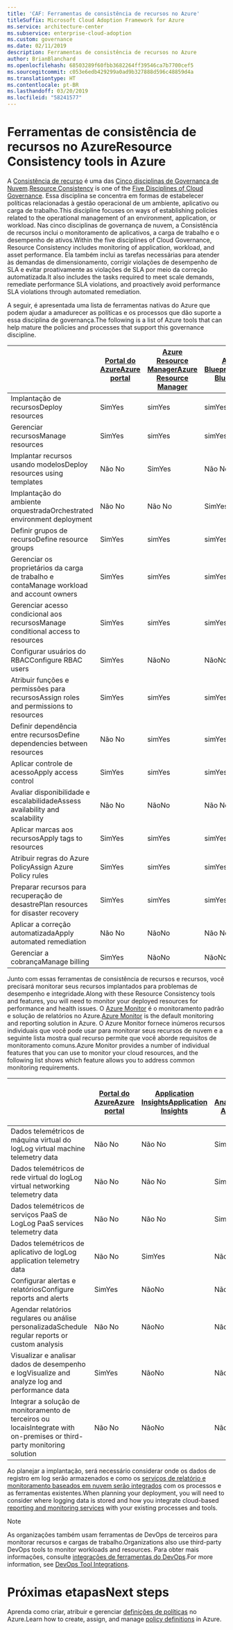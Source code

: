 ```yaml
---
title: 'CAF: Ferramentas de consistência de recursos no Azure'
titleSuffix: Microsoft Cloud Adoption Framework for Azure
ms.service: architecture-center
ms.subservice: enterprise-cloud-adoption
ms.custom: governance
ms.date: 02/11/2019
description: Ferramentas de consistência de recursos no Azure
author: BrianBlanchard
ms.openlocfilehash: 68503289f60fbb3682264ff39546ca7b7700cef5
ms.sourcegitcommit: c053e6edb429299a0ad9b327888d596c48859d4a
ms.translationtype: HT
ms.contentlocale: pt-BR
ms.lasthandoff: 03/20/2019
ms.locfileid: "58241577"
---
```

# <a name="resource-consistency-tools-in-azure"></a><span data-ttu-id="32fc0-103">Ferramentas de consistência de recursos no Azure</span><span class="sxs-lookup"><span data-stu-id="32fc0-103">Resource Consistency tools in Azure</span></span>

<span data-ttu-id="32fc0-104">A [Consistência de recurso](overview.md) é uma das [Cinco disciplinas de Governança de Nuvem](../governance-disciplines.md).</span><span class="sxs-lookup"><span data-stu-id="32fc0-104">[Resource Consistency](overview.md) is one of the [Five Disciplines of Cloud Governance](../governance-disciplines.md).</span></span> <span data-ttu-id="32fc0-105">Essa disciplina se concentra em formas de estabelecer políticas relacionadas à gestão operacional de um ambiente, aplicativo ou carga de trabalho.</span><span class="sxs-lookup"><span data-stu-id="32fc0-105">This discipline focuses on ways of establishing policies related to the operational management of an environment, application, or workload.</span></span> <span data-ttu-id="32fc0-106">Nas cinco disciplinas de governança de nuvem, a Consistência de recursos inclui o monitoramento de aplicativos, a carga de trabalho e o desempenho de ativos.</span><span class="sxs-lookup"><span data-stu-id="32fc0-106">Within the five disciplines of Cloud Governance, Resource Consistency includes monitoring of application, workload, and asset performance.</span></span> <span data-ttu-id="32fc0-107">Ela também inclui as tarefas necessárias para atender às demandas de dimensionamento, corrigir violações de desempenho de SLA e evitar proativamente as violações de SLA por meio da correção automatizada.</span><span class="sxs-lookup"><span data-stu-id="32fc0-107">It also includes the tasks required to meet scale demands, remediate performance SLA violations, and proactively avoid performance SLA violations through automated remediation.</span></span>

<span data-ttu-id="32fc0-108">A seguir, é apresentada uma lista de ferramentas nativas do Azure que podem ajudar a amadurecer as políticas e os processos que dão suporte a essa disciplina de governança.</span><span class="sxs-lookup"><span data-stu-id="32fc0-108">The following is a list of Azure tools that can help mature the policies and processes that support this governance discipline.</span></span>

|    | [<span data-ttu-id="32fc0-109">Portal do Azure</span><span class="sxs-lookup"><span data-stu-id="32fc0-109">Azure portal</span></span>](https://azure.microsoft.com/features/azure-portal/)  | [<span data-ttu-id="32fc0-110">Azure Resource Manager</span><span class="sxs-lookup"><span data-stu-id="32fc0-110">Azure Resource Manager</span></span>](/azure/azure-resource-manager/resource-group-overview)  | [<span data-ttu-id="32fc0-111">Azure Blueprints</span><span class="sxs-lookup"><span data-stu-id="32fc0-111">Azure Blueprints</span></span>](/azure/governance/blueprints/overview) | [<span data-ttu-id="32fc0-112">Automação do Azure</span><span class="sxs-lookup"><span data-stu-id="32fc0-112">Azure Automation</span></span>](/azure/automation/automation-intro) | [<span data-ttu-id="32fc0-113">Azure AD</span><span class="sxs-lookup"><span data-stu-id="32fc0-113">Azure AD</span></span>](/azure/active-directory/fundamentals/active-directory-whatis) |
|---------|---------|---------|---------|---------|---------|
| <span data-ttu-id="32fc0-114">Implantação de recursos</span><span class="sxs-lookup"><span data-stu-id="32fc0-114">Deploy resources</span></span>                             | <span data-ttu-id="32fc0-115">Sim</span><span class="sxs-lookup"><span data-stu-id="32fc0-115">Yes</span></span> | <span data-ttu-id="32fc0-116">sim</span><span class="sxs-lookup"><span data-stu-id="32fc0-116">Yes</span></span> | <span data-ttu-id="32fc0-117">sim</span><span class="sxs-lookup"><span data-stu-id="32fc0-117">Yes</span></span> | <span data-ttu-id="32fc0-118">sim</span><span class="sxs-lookup"><span data-stu-id="32fc0-118">Yes</span></span> | <span data-ttu-id="32fc0-119">Não </span><span class="sxs-lookup"><span data-stu-id="32fc0-119">No</span></span>  |
| <span data-ttu-id="32fc0-120">Gerenciar recursos</span><span class="sxs-lookup"><span data-stu-id="32fc0-120">Manage resources</span></span>                             | <span data-ttu-id="32fc0-121">Sim</span><span class="sxs-lookup"><span data-stu-id="32fc0-121">Yes</span></span> | <span data-ttu-id="32fc0-122">sim</span><span class="sxs-lookup"><span data-stu-id="32fc0-122">Yes</span></span> | <span data-ttu-id="32fc0-123">sim</span><span class="sxs-lookup"><span data-stu-id="32fc0-123">Yes</span></span> | <span data-ttu-id="32fc0-124">sim</span><span class="sxs-lookup"><span data-stu-id="32fc0-124">Yes</span></span> | <span data-ttu-id="32fc0-125">Não </span><span class="sxs-lookup"><span data-stu-id="32fc0-125">No</span></span>  |
| <span data-ttu-id="32fc0-126">Implantar recursos usando modelos</span><span class="sxs-lookup"><span data-stu-id="32fc0-126">Deploy resources using templates</span></span>             | <span data-ttu-id="32fc0-127">Não </span><span class="sxs-lookup"><span data-stu-id="32fc0-127">No</span></span>  | <span data-ttu-id="32fc0-128">Sim</span><span class="sxs-lookup"><span data-stu-id="32fc0-128">Yes</span></span> | <span data-ttu-id="32fc0-129">Não </span><span class="sxs-lookup"><span data-stu-id="32fc0-129">No</span></span>  | <span data-ttu-id="32fc0-130">Sim</span><span class="sxs-lookup"><span data-stu-id="32fc0-130">Yes</span></span> | <span data-ttu-id="32fc0-131">Não </span><span class="sxs-lookup"><span data-stu-id="32fc0-131">No</span></span>  |
| <span data-ttu-id="32fc0-132">Implantação do ambiente orquestrada</span><span class="sxs-lookup"><span data-stu-id="32fc0-132">Orchestrated environment deployment</span></span>          | <span data-ttu-id="32fc0-133">Não </span><span class="sxs-lookup"><span data-stu-id="32fc0-133">No</span></span>  | <span data-ttu-id="32fc0-134">Não </span><span class="sxs-lookup"><span data-stu-id="32fc0-134">No</span></span>  | <span data-ttu-id="32fc0-135">Sim</span><span class="sxs-lookup"><span data-stu-id="32fc0-135">Yes</span></span> | <span data-ttu-id="32fc0-136">Não</span><span class="sxs-lookup"><span data-stu-id="32fc0-136">No</span></span>  | <span data-ttu-id="32fc0-137">Não </span><span class="sxs-lookup"><span data-stu-id="32fc0-137">No</span></span>  |
| <span data-ttu-id="32fc0-138">Definir grupos de recurso</span><span class="sxs-lookup"><span data-stu-id="32fc0-138">Define resource groups</span></span>                       | <span data-ttu-id="32fc0-139">Sim</span><span class="sxs-lookup"><span data-stu-id="32fc0-139">Yes</span></span> | <span data-ttu-id="32fc0-140">sim</span><span class="sxs-lookup"><span data-stu-id="32fc0-140">Yes</span></span> | <span data-ttu-id="32fc0-141">sim</span><span class="sxs-lookup"><span data-stu-id="32fc0-141">Yes</span></span> | <span data-ttu-id="32fc0-142">Não</span><span class="sxs-lookup"><span data-stu-id="32fc0-142">No</span></span>  | <span data-ttu-id="32fc0-143">Não </span><span class="sxs-lookup"><span data-stu-id="32fc0-143">No</span></span>  |
| <span data-ttu-id="32fc0-144">Gerenciar os proprietários da carga de trabalho e conta</span><span class="sxs-lookup"><span data-stu-id="32fc0-144">Manage workload and account owners</span></span>           | <span data-ttu-id="32fc0-145">Sim</span><span class="sxs-lookup"><span data-stu-id="32fc0-145">Yes</span></span> | <span data-ttu-id="32fc0-146">sim</span><span class="sxs-lookup"><span data-stu-id="32fc0-146">Yes</span></span> | <span data-ttu-id="32fc0-147">sim</span><span class="sxs-lookup"><span data-stu-id="32fc0-147">Yes</span></span> | <span data-ttu-id="32fc0-148">Não</span><span class="sxs-lookup"><span data-stu-id="32fc0-148">No</span></span>  | <span data-ttu-id="32fc0-149">Não </span><span class="sxs-lookup"><span data-stu-id="32fc0-149">No</span></span>  |
| <span data-ttu-id="32fc0-150">Gerenciar acesso condicional aos recursos</span><span class="sxs-lookup"><span data-stu-id="32fc0-150">Manage conditional access to resources</span></span>       | <span data-ttu-id="32fc0-151">Sim</span><span class="sxs-lookup"><span data-stu-id="32fc0-151">Yes</span></span> | <span data-ttu-id="32fc0-152">sim</span><span class="sxs-lookup"><span data-stu-id="32fc0-152">Yes</span></span> | <span data-ttu-id="32fc0-153">sim</span><span class="sxs-lookup"><span data-stu-id="32fc0-153">Yes</span></span> | <span data-ttu-id="32fc0-154">Não</span><span class="sxs-lookup"><span data-stu-id="32fc0-154">No</span></span>  | <span data-ttu-id="32fc0-155">Não </span><span class="sxs-lookup"><span data-stu-id="32fc0-155">No</span></span>  |
| <span data-ttu-id="32fc0-156">Configurar usuários do RBAC</span><span class="sxs-lookup"><span data-stu-id="32fc0-156">Configure RBAC users</span></span>                         | <span data-ttu-id="32fc0-157">Sim</span><span class="sxs-lookup"><span data-stu-id="32fc0-157">Yes</span></span> | <span data-ttu-id="32fc0-158">Não</span><span class="sxs-lookup"><span data-stu-id="32fc0-158">No</span></span>  | <span data-ttu-id="32fc0-159">Não</span><span class="sxs-lookup"><span data-stu-id="32fc0-159">No</span></span>  | <span data-ttu-id="32fc0-160">Não </span><span class="sxs-lookup"><span data-stu-id="32fc0-160">No</span></span>  | <span data-ttu-id="32fc0-161">Sim</span><span class="sxs-lookup"><span data-stu-id="32fc0-161">Yes</span></span> |
| <span data-ttu-id="32fc0-162">Atribuir funções e permissões para recursos</span><span class="sxs-lookup"><span data-stu-id="32fc0-162">Assign roles and permissions to resources</span></span> | <span data-ttu-id="32fc0-163">Sim</span><span class="sxs-lookup"><span data-stu-id="32fc0-163">Yes</span></span> | <span data-ttu-id="32fc0-164">sim</span><span class="sxs-lookup"><span data-stu-id="32fc0-164">Yes</span></span> | <span data-ttu-id="32fc0-165">sim</span><span class="sxs-lookup"><span data-stu-id="32fc0-165">Yes</span></span> | <span data-ttu-id="32fc0-166">Não </span><span class="sxs-lookup"><span data-stu-id="32fc0-166">No</span></span>  | <span data-ttu-id="32fc0-167">Sim</span><span class="sxs-lookup"><span data-stu-id="32fc0-167">Yes</span></span> |
| <span data-ttu-id="32fc0-168">Definir dependência entre recursos</span><span class="sxs-lookup"><span data-stu-id="32fc0-168">Define dependencies between resources</span></span>        | <span data-ttu-id="32fc0-169">Não </span><span class="sxs-lookup"><span data-stu-id="32fc0-169">No</span></span>  | <span data-ttu-id="32fc0-170">sim</span><span class="sxs-lookup"><span data-stu-id="32fc0-170">Yes</span></span> | <span data-ttu-id="32fc0-171">sim</span><span class="sxs-lookup"><span data-stu-id="32fc0-171">Yes</span></span> | <span data-ttu-id="32fc0-172">Não</span><span class="sxs-lookup"><span data-stu-id="32fc0-172">No</span></span>  | <span data-ttu-id="32fc0-173">Não </span><span class="sxs-lookup"><span data-stu-id="32fc0-173">No</span></span>  |
| <span data-ttu-id="32fc0-174">Aplicar controle de acesso</span><span class="sxs-lookup"><span data-stu-id="32fc0-174">Apply access control</span></span>                         | <span data-ttu-id="32fc0-175">Sim</span><span class="sxs-lookup"><span data-stu-id="32fc0-175">Yes</span></span> | <span data-ttu-id="32fc0-176">sim</span><span class="sxs-lookup"><span data-stu-id="32fc0-176">Yes</span></span> | <span data-ttu-id="32fc0-177">sim</span><span class="sxs-lookup"><span data-stu-id="32fc0-177">Yes</span></span> | <span data-ttu-id="32fc0-178">Não </span><span class="sxs-lookup"><span data-stu-id="32fc0-178">No</span></span>  | <span data-ttu-id="32fc0-179">Sim</span><span class="sxs-lookup"><span data-stu-id="32fc0-179">Yes</span></span> |
| <span data-ttu-id="32fc0-180">Avaliar disponibilidade e escalabilidade</span><span class="sxs-lookup"><span data-stu-id="32fc0-180">Assess availability and scalability</span></span>          | <span data-ttu-id="32fc0-181">Não </span><span class="sxs-lookup"><span data-stu-id="32fc0-181">No</span></span>  | <span data-ttu-id="32fc0-182">Não</span><span class="sxs-lookup"><span data-stu-id="32fc0-182">No</span></span>  | <span data-ttu-id="32fc0-183">Não </span><span class="sxs-lookup"><span data-stu-id="32fc0-183">No</span></span>  | <span data-ttu-id="32fc0-184">Sim</span><span class="sxs-lookup"><span data-stu-id="32fc0-184">Yes</span></span> | <span data-ttu-id="32fc0-185">Não </span><span class="sxs-lookup"><span data-stu-id="32fc0-185">No</span></span>  |
| <span data-ttu-id="32fc0-186">Aplicar marcas aos recursos</span><span class="sxs-lookup"><span data-stu-id="32fc0-186">Apply tags to resources</span></span>                      | <span data-ttu-id="32fc0-187">Sim</span><span class="sxs-lookup"><span data-stu-id="32fc0-187">Yes</span></span> | <span data-ttu-id="32fc0-188">sim</span><span class="sxs-lookup"><span data-stu-id="32fc0-188">Yes</span></span> | <span data-ttu-id="32fc0-189">sim</span><span class="sxs-lookup"><span data-stu-id="32fc0-189">Yes</span></span> | <span data-ttu-id="32fc0-190">Não</span><span class="sxs-lookup"><span data-stu-id="32fc0-190">No</span></span>  | <span data-ttu-id="32fc0-191">Não </span><span class="sxs-lookup"><span data-stu-id="32fc0-191">No</span></span>  |
| <span data-ttu-id="32fc0-192">Atribuir regras do Azure Policy</span><span class="sxs-lookup"><span data-stu-id="32fc0-192">Assign Azure Policy rules</span></span>                    | <span data-ttu-id="32fc0-193">Sim</span><span class="sxs-lookup"><span data-stu-id="32fc0-193">Yes</span></span> | <span data-ttu-id="32fc0-194">sim</span><span class="sxs-lookup"><span data-stu-id="32fc0-194">Yes</span></span> | <span data-ttu-id="32fc0-195">sim</span><span class="sxs-lookup"><span data-stu-id="32fc0-195">Yes</span></span> | <span data-ttu-id="32fc0-196">Não</span><span class="sxs-lookup"><span data-stu-id="32fc0-196">No</span></span>  | <span data-ttu-id="32fc0-197">Não </span><span class="sxs-lookup"><span data-stu-id="32fc0-197">No</span></span>  |
| <span data-ttu-id="32fc0-198">Preparar recursos para recuperação de desastre</span><span class="sxs-lookup"><span data-stu-id="32fc0-198">Plan resources for disaster recovery</span></span>         | <span data-ttu-id="32fc0-199">Sim</span><span class="sxs-lookup"><span data-stu-id="32fc0-199">Yes</span></span> | <span data-ttu-id="32fc0-200">sim</span><span class="sxs-lookup"><span data-stu-id="32fc0-200">Yes</span></span> | <span data-ttu-id="32fc0-201">sim</span><span class="sxs-lookup"><span data-stu-id="32fc0-201">Yes</span></span> | <span data-ttu-id="32fc0-202">Não</span><span class="sxs-lookup"><span data-stu-id="32fc0-202">No</span></span>  | <span data-ttu-id="32fc0-203">Não </span><span class="sxs-lookup"><span data-stu-id="32fc0-203">No</span></span>  |
| <span data-ttu-id="32fc0-204">Aplicar a correção automatizada</span><span class="sxs-lookup"><span data-stu-id="32fc0-204">Apply automated remediation</span></span>                  | <span data-ttu-id="32fc0-205">Não </span><span class="sxs-lookup"><span data-stu-id="32fc0-205">No</span></span>  | <span data-ttu-id="32fc0-206">Não</span><span class="sxs-lookup"><span data-stu-id="32fc0-206">No</span></span>  | <span data-ttu-id="32fc0-207">Não </span><span class="sxs-lookup"><span data-stu-id="32fc0-207">No</span></span>  | <span data-ttu-id="32fc0-208">Sim</span><span class="sxs-lookup"><span data-stu-id="32fc0-208">Yes</span></span> | <span data-ttu-id="32fc0-209">Não </span><span class="sxs-lookup"><span data-stu-id="32fc0-209">No</span></span>  |
| <span data-ttu-id="32fc0-210">Gerenciar a cobrança</span><span class="sxs-lookup"><span data-stu-id="32fc0-210">Manage billing</span></span>                               | <span data-ttu-id="32fc0-211">Sim</span><span class="sxs-lookup"><span data-stu-id="32fc0-211">Yes</span></span> | <span data-ttu-id="32fc0-212">Não</span><span class="sxs-lookup"><span data-stu-id="32fc0-212">No</span></span>  | <span data-ttu-id="32fc0-213">Não</span><span class="sxs-lookup"><span data-stu-id="32fc0-213">No</span></span>  | <span data-ttu-id="32fc0-214">Não</span><span class="sxs-lookup"><span data-stu-id="32fc0-214">No</span></span>  | <span data-ttu-id="32fc0-215">Não </span><span class="sxs-lookup"><span data-stu-id="32fc0-215">No</span></span>  |

<span data-ttu-id="32fc0-216">Junto com essas ferramentas de consistência de recursos e recursos, você precisará monitorar seus recursos implantados para problemas de desempenho e integridade.</span><span class="sxs-lookup"><span data-stu-id="32fc0-216">Along with these Resource Consistency tools and features, you will need to monitor your deployed resources for performance and health issues.</span></span> <span data-ttu-id="32fc0-217">O [Azure Monitor](/azure/azure-monitor/overview) é o monitoramento padrão e solução de relatórios no Azure.</span><span class="sxs-lookup"><span data-stu-id="32fc0-217">[Azure Monitor](/azure/azure-monitor/overview) is the default monitoring and reporting solution in Azure.</span></span> <span data-ttu-id="32fc0-218">O Azure Monitor fornece inúmeros recursos individuais que você pode usar para monitorar seus recursos de nuvem e a seguinte lista mostra qual recurso permite que você aborde requisitos de monitoramento comuns.</span><span class="sxs-lookup"><span data-stu-id="32fc0-218">Azure Monitor provides a number of individual features that you can use to monitor your cloud resources, and the following list shows which feature allows you to address common monitoring requirements.</span></span>

|                                                    | [<span data-ttu-id="32fc0-219">Portal do Azure</span><span class="sxs-lookup"><span data-stu-id="32fc0-219">Azure portal</span></span>](https://azure.microsoft.com/features/azure-portal/) | [<span data-ttu-id="32fc0-220">Application Insights</span><span class="sxs-lookup"><span data-stu-id="32fc0-220">Application Insights</span></span>](/azure/application-insights/app-insights-overview) | [<span data-ttu-id="32fc0-221">Log Analytics</span><span class="sxs-lookup"><span data-stu-id="32fc0-221">Log Analytics</span></span>](/azure/azure-monitor/log-query/log-query-overview) | [<span data-ttu-id="32fc0-222">API REST do Azure Monitor</span><span class="sxs-lookup"><span data-stu-id="32fc0-222">Azure Monitor Rest API</span></span>](/rest/api/monitor/) |
|----------------------------------------------------|--------------|----------------------|---------------|------------------------|
| <span data-ttu-id="32fc0-223">Dados telemétricos de máquina virtual do log</span><span class="sxs-lookup"><span data-stu-id="32fc0-223">Log virtual machine telemetry data</span></span>                 | <span data-ttu-id="32fc0-224">Não </span><span class="sxs-lookup"><span data-stu-id="32fc0-224">No</span></span>           | <span data-ttu-id="32fc0-225">Não </span><span class="sxs-lookup"><span data-stu-id="32fc0-225">No</span></span>                   | <span data-ttu-id="32fc0-226">Sim</span><span class="sxs-lookup"><span data-stu-id="32fc0-226">Yes</span></span>           | <span data-ttu-id="32fc0-227">Não </span><span class="sxs-lookup"><span data-stu-id="32fc0-227">No</span></span>                     |
| <span data-ttu-id="32fc0-228">Dados telemétricos de rede virtual do log</span><span class="sxs-lookup"><span data-stu-id="32fc0-228">Log virtual networking telemetry data</span></span>              | <span data-ttu-id="32fc0-229">Não </span><span class="sxs-lookup"><span data-stu-id="32fc0-229">No</span></span>           | <span data-ttu-id="32fc0-230">Não </span><span class="sxs-lookup"><span data-stu-id="32fc0-230">No</span></span>                   | <span data-ttu-id="32fc0-231">Sim</span><span class="sxs-lookup"><span data-stu-id="32fc0-231">Yes</span></span>           | <span data-ttu-id="32fc0-232">Não </span><span class="sxs-lookup"><span data-stu-id="32fc0-232">No</span></span>                     |
| <span data-ttu-id="32fc0-233">Dados telemétricos de serviços PaaS de Log</span><span class="sxs-lookup"><span data-stu-id="32fc0-233">Log PaaS services telemetry data</span></span>                   | <span data-ttu-id="32fc0-234">Não </span><span class="sxs-lookup"><span data-stu-id="32fc0-234">No</span></span>           | <span data-ttu-id="32fc0-235">Não </span><span class="sxs-lookup"><span data-stu-id="32fc0-235">No</span></span>                   | <span data-ttu-id="32fc0-236">Sim</span><span class="sxs-lookup"><span data-stu-id="32fc0-236">Yes</span></span>           | <span data-ttu-id="32fc0-237">Não </span><span class="sxs-lookup"><span data-stu-id="32fc0-237">No</span></span>                     |
| <span data-ttu-id="32fc0-238">Dados telemétricos de aplicativo de log</span><span class="sxs-lookup"><span data-stu-id="32fc0-238">Log application telemetry data</span></span>                     | <span data-ttu-id="32fc0-239">Não </span><span class="sxs-lookup"><span data-stu-id="32fc0-239">No</span></span>           | <span data-ttu-id="32fc0-240">Sim</span><span class="sxs-lookup"><span data-stu-id="32fc0-240">Yes</span></span>                  | <span data-ttu-id="32fc0-241">Não</span><span class="sxs-lookup"><span data-stu-id="32fc0-241">No</span></span>            | <span data-ttu-id="32fc0-242">Não </span><span class="sxs-lookup"><span data-stu-id="32fc0-242">No</span></span>                     |
| <span data-ttu-id="32fc0-243">Configurar alertas e relatórios</span><span class="sxs-lookup"><span data-stu-id="32fc0-243">Configure reports and alerts</span></span>                       | <span data-ttu-id="32fc0-244">Sim</span><span class="sxs-lookup"><span data-stu-id="32fc0-244">Yes</span></span>          | <span data-ttu-id="32fc0-245">Não</span><span class="sxs-lookup"><span data-stu-id="32fc0-245">No</span></span>                   | <span data-ttu-id="32fc0-246">Não </span><span class="sxs-lookup"><span data-stu-id="32fc0-246">No</span></span>            | <span data-ttu-id="32fc0-247">Sim</span><span class="sxs-lookup"><span data-stu-id="32fc0-247">Yes</span></span>                    |
| <span data-ttu-id="32fc0-248">Agendar relatórios regulares ou análise personalizada</span><span class="sxs-lookup"><span data-stu-id="32fc0-248">Schedule regular reports or custom analysis</span></span>        | <span data-ttu-id="32fc0-249">Não </span><span class="sxs-lookup"><span data-stu-id="32fc0-249">No</span></span>           | <span data-ttu-id="32fc0-250">Não</span><span class="sxs-lookup"><span data-stu-id="32fc0-250">No</span></span>                   | <span data-ttu-id="32fc0-251">Não</span><span class="sxs-lookup"><span data-stu-id="32fc0-251">No</span></span>            | <span data-ttu-id="32fc0-252">Não </span><span class="sxs-lookup"><span data-stu-id="32fc0-252">No</span></span>                     |
| <span data-ttu-id="32fc0-253">Visualizar e analisar dados de desempenho e log</span><span class="sxs-lookup"><span data-stu-id="32fc0-253">Visualize and analyze log and performance data</span></span>     | <span data-ttu-id="32fc0-254">Sim</span><span class="sxs-lookup"><span data-stu-id="32fc0-254">Yes</span></span>          | <span data-ttu-id="32fc0-255">Não</span><span class="sxs-lookup"><span data-stu-id="32fc0-255">No</span></span>                   | <span data-ttu-id="32fc0-256">Não</span><span class="sxs-lookup"><span data-stu-id="32fc0-256">No</span></span>            | <span data-ttu-id="32fc0-257">Não </span><span class="sxs-lookup"><span data-stu-id="32fc0-257">No</span></span>                     |
| <span data-ttu-id="32fc0-258">Integrar a solução de monitoramento de terceiros ou locais</span><span class="sxs-lookup"><span data-stu-id="32fc0-258">Integrate with on-premises or third-party monitoring solution</span></span>     | <span data-ttu-id="32fc0-259">Não </span><span class="sxs-lookup"><span data-stu-id="32fc0-259">No</span></span>           | <span data-ttu-id="32fc0-260">Não</span><span class="sxs-lookup"><span data-stu-id="32fc0-260">No</span></span>                   | <span data-ttu-id="32fc0-261">Não </span><span class="sxs-lookup"><span data-stu-id="32fc0-261">No</span></span>            | <span data-ttu-id="32fc0-262">Sim</span><span class="sxs-lookup"><span data-stu-id="32fc0-262">Yes</span></span>                    |

<span data-ttu-id="32fc0-263">Ao planejar a implantação, será necessário considerar onde os dados de registro em log serão armazenados e como os [serviços de relatório e monitoramento baseados em nuvem serão integrados](../../decision-guides/log-and-report/overview.md) com os processos e as ferramentas existentes.</span><span class="sxs-lookup"><span data-stu-id="32fc0-263">When planning your deployment, you will need to consider where logging data is stored and how you integrate cloud-based [reporting and monitoring services](../../decision-guides/log-and-report/overview.md) with your existing processes and tools.</span></span>

> [!NOTE]
> <span data-ttu-id="32fc0-264">As organizações também usam ferramentas de DevOps de terceiros para monitorar recursos e cargas de trabalho.</span><span class="sxs-lookup"><span data-stu-id="32fc0-264">Organizations also use third-party DevOps tools to monitor workloads and resources.</span></span> <span data-ttu-id="32fc0-265">Para obter mais informações, consulte [integrações de ferramentas do DevOps](https://azure.microsoft.com/products/devops-tool-integrations/).</span><span class="sxs-lookup"><span data-stu-id="32fc0-265">For more information, see [DevOps Tool Integrations](https://azure.microsoft.com/products/devops-tool-integrations/).</span></span>

# <a name="next-steps"></a><span data-ttu-id="32fc0-266">Próximas etapas</span><span class="sxs-lookup"><span data-stu-id="32fc0-266">Next steps</span></span>

<span data-ttu-id="32fc0-267">Aprenda como criar, atribuir e gerenciar [definições de políticas](/azure/governance/policy/) no Azure.</span><span class="sxs-lookup"><span data-stu-id="32fc0-267">Learn how to create, assign, and manage [policy definitions](/azure/governance/policy/) in Azure.</span></span>

